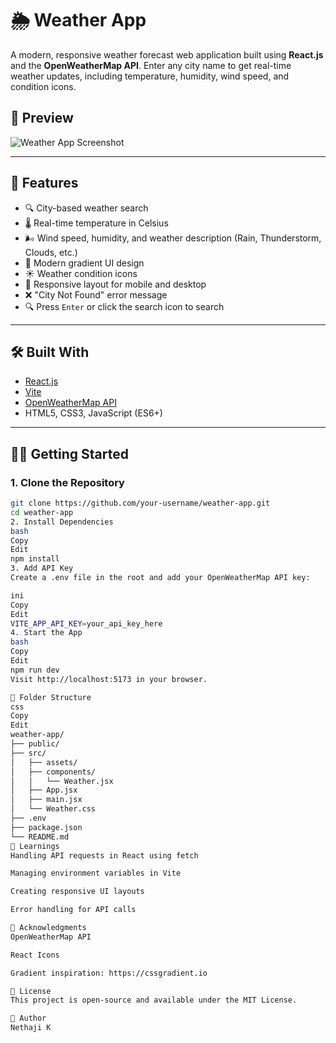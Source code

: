 # 🌦️ Weather App

A modern, responsive weather forecast web application built using **React.js** and the **OpenWeatherMap API**. Enter any city name to get real-time weather updates, including temperature, humidity, wind speed, and condition icons.

## 📸 Preview

![Weather App Screenshot](./assets/screenshot.png) <!-- Optional: Replace with actual path or delete -->

---

## 🚀 Features

- 🔍 City-based weather search
- 🌡️ Real-time temperature in Celsius
- 🌬️ Wind speed, humidity, and weather description (Rain, Thunderstorm, Clouds, etc.)
- 🎨 Modern gradient UI design
- ☀️ Weather condition icons
- 🔁 Responsive layout for mobile and desktop
- ❌ "City Not Found" error message
- 🔍 Press `Enter` or click the search icon to search

---

## 🛠️ Built With

- [React.js](https://reactjs.org/)
- [Vite](https://vitejs.dev/)
- [OpenWeatherMap API](https://openweathermap.org/)
- HTML5, CSS3, JavaScript (ES6+)

---

## 🧑‍💻 Getting Started

### 1. Clone the Repository
```bash
git clone https://github.com/your-username/weather-app.git
cd weather-app
2. Install Dependencies
bash
Copy
Edit
npm install
3. Add API Key
Create a .env file in the root and add your OpenWeatherMap API key:

ini
Copy
Edit
VITE_APP_API_KEY=your_api_key_here
4. Start the App
bash
Copy
Edit
npm run dev
Visit http://localhost:5173 in your browser.

📁 Folder Structure
css
Copy
Edit
weather-app/
├── public/
├── src/
│   ├── assets/
│   ├── components/
│   │   └── Weather.jsx
│   ├── App.jsx
│   ├── main.jsx
│   └── Weather.css
├── .env
├── package.json
└── README.md
🧠 Learnings
Handling API requests in React using fetch

Managing environment variables in Vite

Creating responsive UI layouts

Error handling for API calls

🙌 Acknowledgments
OpenWeatherMap API

React Icons

Gradient inspiration: https://cssgradient.io

📜 License
This project is open-source and available under the MIT License.

👤 Author
Nethaji K
